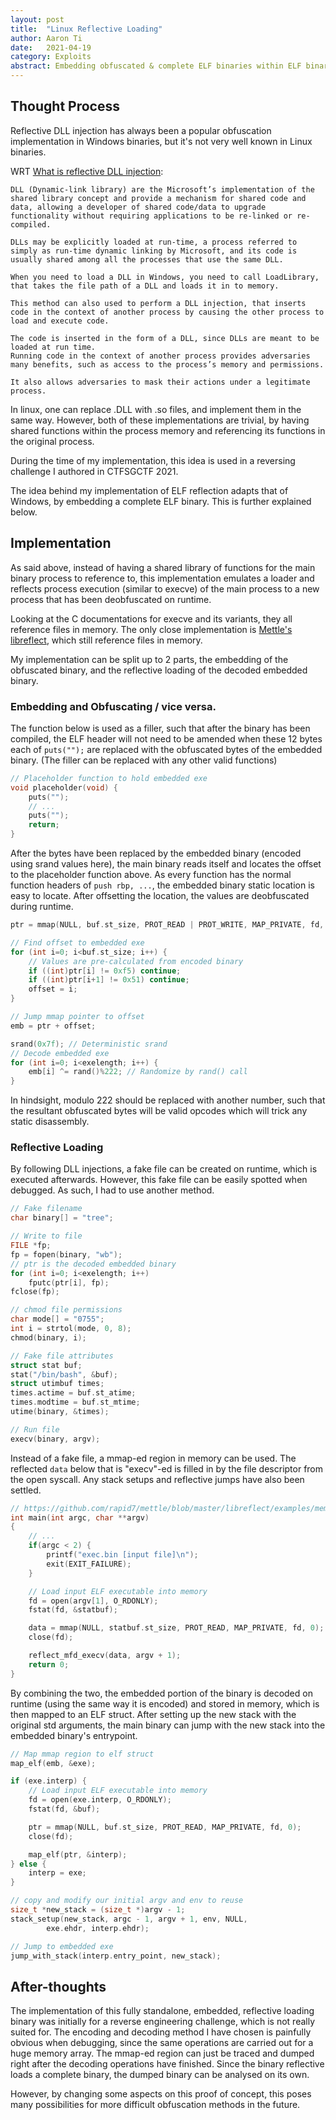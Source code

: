 ```yaml
---
layout: post
title:  "Linux Reflective Loading"
author: Aaron Ti
date:   2021-04-19
category: Exploits
abstract: Embedding obfuscated & complete ELF binaries within ELF binaries, thereby deobfuscated and reflective loaded on runtime 
---
```


## Thought Process

Reflective DLL injection has always been a popular obfuscation implementation in Windows binaries, but it's not very well known in Linux binaries. 

WRT [What is reflective DLL injection](https://www.andreafortuna.org/2017/12/08/what-is-reflective-dll-injection-and-how-can-be-detected/):

```text
DLL (Dynamic-link library) are the Microsoft’s implementation of the shared library concept and provide a mechanism for shared code and data, allowing a developer of shared code/data to upgrade functionality without requiring applications to be re-linked or re-compiled.

DLLs may be explicitly loaded at run-time, a process referred to simply as run-time dynamic linking by Microsoft, and its code is usually shared among all the processes that use the same DLL.

When you need to load a DLL in Windows, you need to call LoadLibrary, that takes the file path of a DLL and loads it in to memory.

This method can also used to perform a DLL injection, that inserts code in the context of another process by causing the other process to load and execute code.

The code is inserted in the form of a DLL, since DLLs are meant to be loaded at run time.
Running code in the context of another process provides adversaries many benefits, such as access to the process’s memory and permissions.

It also allows adversaries to mask their actions under a legitimate process.
```

In linux, one can replace .DLL with .so files, and implement them in the same way. However, both of these implementations are trivial, by having shared functions within the process memory and referencing its functions in the original process.

During the time of my implementation, this idea is used in a reversing challenge I authored in CTFSGCTF 2021. 

<script src="{{ site.baseurl }}/assets/js/circuitbreaker.js"></script>

The idea behind my implementation of ELF reflection adapts that of Windows, by embedding a complete ELF binary. This is further explained below.

## Implementation

As said above, instead of having a shared library of functions for the main binary process to reference to, this implementation emulates a loader and reflects process execution (similar to execve) of the main process to a new process that has been deobfuscated on runtime.

Looking at the C documentations for execve and its variants, they all reference files in memory. The only close implementation is [Mettle's libreflect](https://github.com/rapid7/mettle/tree/master/libreflect), which still reference files in memory.

My implementation can be split up to 2 parts, the embedding of the obfuscated binary, and the reflective loading of the decoded embedded binary.

### Embedding and Obfuscating / vice versa.

The function below is used as a filler, such that after the binary has been compiled, the ELF header will not need to be amended when these 12 bytes each of `puts("");` are replaced with the obfuscated bytes of the embedded binary. (The filler can be replaced with any other valid functions)

```c
// Placeholder function to hold embedded exe
void placeholder(void) {
    puts("");
    // ...
    puts("");
    return;
}
```

After the bytes have been replaced by the embedded binary (encoded using srand values here), the main binary reads itself and locates the offset to the placeholder function above. As every function has the normal function headers of `push rbp, ...`, the embedded binary static location is easy to locate. After offsetting the location, the values are deobfuscated during runtime.

```c
ptr = mmap(NULL, buf.st_size, PROT_READ | PROT_WRITE, MAP_PRIVATE, fd, 0);

// Find offset to embedded exe
for (int i=0; i<buf.st_size; i++) {
    // Values are pre-calculated from encoded binary
    if ((int)ptr[i] != 0xf5) continue;
    if ((int)ptr[i+1] != 0x51) continue;
    offset = i;
}

// Jump mmap pointer to offset
emb = ptr + offset;

srand(0x7f); // Deterministic srand
// Decode embedded exe
for (int i=0; i<exelength; i++) {
    emb[i] ^= rand()%222; // Randomize by rand() call
}
```

In hindsight, modulo 222 should be replaced with another number, such that the resultant obfuscated bytes will be valid opcodes which will trick any static disassembly.

### Reflective Loading

By following DLL injections, a fake file can be created on runtime, which is executed afterwards. However, this fake file can be easily spotted when debugged. As such, I had to use another method.

```c
// Fake filename
char binary[] = "tree";

// Write to file
FILE *fp;
fp = fopen(binary, "wb");
// ptr is the decoded embedded binary
for (int i=0; i<exelength; i++)
    fputc(ptr[i], fp);
fclose(fp);

// chmod file permissions
char mode[] = "0755";
int i = strtol(mode, 0, 8);
chmod(binary, i);

// Fake file attributes
struct stat buf;
stat("/bin/bash", &buf);
struct utimbuf times;
times.actime = buf.st_atime;
times.modtime = buf.st_mtime;
utime(binary, &times);

// Run file
execv(binary, argv);
```

Instead of a fake file, a mmap-ed region in memory can be used. The reflected `data` below that is "execv"-ed is filled in by the file descriptor from the open syscall. Any stack setups and reflective jumps have also been settled.

```c
// https://github.com/rapid7/mettle/blob/master/libreflect/examples/memfd_exec.c
int main(int argc, char **argv)
{
	// ...
	if(argc < 2) {
		printf("exec.bin [input file]\n");
		exit(EXIT_FAILURE);
	}

	// Load input ELF executable into memory
	fd = open(argv[1], O_RDONLY);
	fstat(fd, &statbuf);

	data = mmap(NULL, statbuf.st_size, PROT_READ, MAP_PRIVATE, fd, 0);
	close(fd);

	reflect_mfd_execv(data, argv + 1);
	return 0;
}
```

By combining the two, the embedded portion of the binary is decoded on runtime (using the same way it is encoded) and stored in memory, which is then mapped to an ELF struct. After setting up the new stack with the original std arguments, the main binary can jump with the new stack into the embedded binary's entrypoint.

```c
// Map mmap region to elf struct
map_elf(emb, &exe);

if (exe.interp) {
	// Load input ELF executable into memory
	fd = open(exe.interp, O_RDONLY);
	fstat(fd, &buf);

	ptr = mmap(NULL, buf.st_size, PROT_READ, MAP_PRIVATE, fd, 0);
	close(fd);

	map_elf(ptr, &interp);
} else {
	interp = exe;
}

// copy and modify our initial argv and env to reuse
size_t *new_stack = (size_t *)argv - 1;
stack_setup(new_stack, argc - 1, argv + 1, env, NULL,
		exe.ehdr, interp.ehdr);

// Jump to embedded exe
jump_with_stack(interp.entry_point, new_stack);
```

## After-thoughts

The implementation of this fully standalone, embedded, reflective loading binary was initially for a reverse engineering challenge, which is not really suited for. The encoding and decoding method I have chosen is painfully obvious when debugging, since the same operations are carried out for a huge memory array. The mmap-ed region can just be traced and dumped right after the decoding operations have finished. Since the binary reflective loads a complete binary, the dumped binary can be analysed on its own.

However, by changing some aspects on this proof of concept, this poses many possibilities for more difficult obfuscation methods in the future.
